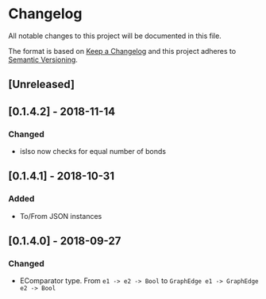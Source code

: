 # Changelog
All notable changes to this project will be documented in this file.

The format is based on [Keep a Changelog](http://keepachangelog.com/en/1.0.0/)
and this project adheres to [Semantic Versioning](http://semver.org/spec/v2.0.0.html).

## [Unreleased]
## [0.1.4.2] - 2018-11-14
### Changed
- isIso now checks for equal number of bonds

## [0.1.4.1] - 2018-10-31
### Added
- To/From JSON instances

## [0.1.4.0] - 2018-09-27

### Changed
- EComparator type. From `e1 -> e2 -> Bool` to `GraphEdge e1 -> GraphEdge e2 -> Bool`